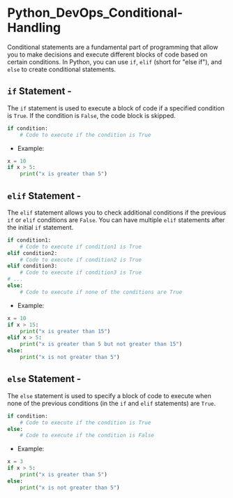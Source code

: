 # Python_DevOps_Conditional-Handling        
            
Conditional statements are a fundamental part of programming that allow you to make decisions and execute different blocks of code based on certain conditions. In Python, you can use `if`, `elif` (short for "else if"), and `else` to create conditional statements.
  
## `if` Statement -

The `if` statement is used to execute a block of code if a specified condition is `True`. If the condition is `False`, the code block is skipped.

```python
if condition:
    # Code to execute if the condition is True 
```

- Example:

```python
x = 10
if x > 5:
    print("x is greater than 5")
```

## `elif` Statement - 

The `elif` statement allows you to check additional conditions if the previous `if` or `elif` conditions are `False`. You can have multiple `elif` statements after the initial `if` statement.

```python
if condition1:
    # Code to execute if condition1 is True
elif condition2:
    # Code to execute if condition2 is True
elif condition3:
    # Code to execute if condition3 is True
# ...
else:
    # Code to execute if none of the conditions are True
```

- Example:

```python
x = 10
if x > 15:
    print("x is greater than 15")
elif x > 5:
    print("x is greater than 5 but not greater than 15")
else:
    print("x is not greater than 5")
```

## `else` Statement - 

The `else` statement is used to specify a block of code to execute when none of the previous conditions (in the `if` and `elif` statements) are `True`.

```python
if condition:
    # Code to execute if the condition is True
else:
    # Code to execute if the condition is False
```

- Example:

```python
x = 3
if x > 5:
    print("x is greater than 5")
else:
    print("x is not greater than 5")
```
